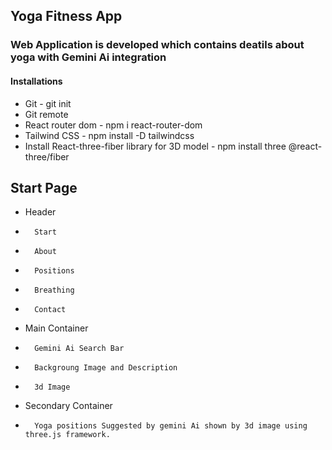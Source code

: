 ## Yoga Fitness App ##

### Web Application is developed which contains deatils about yoga with Gemini Ai integration

#### Installations
-   Git - git init
-   Git remote
-   React router dom - npm i react-router-dom
-   Tailwind CSS - npm install -D tailwindcss 
-   Install React-three-fiber library for 3D model - npm install three @react-three/fiber

## Start Page
- Header
-       Start
-       About
-       Positions
-       Breathing
-       Contact
-  Main Container
-       Gemini Ai Search Bar
-       Backgroung Image and Description
-       3d Image
-   Secondary Container
-       Yoga positions Suggested by gemini Ai shown by 3d image using three.js framework.